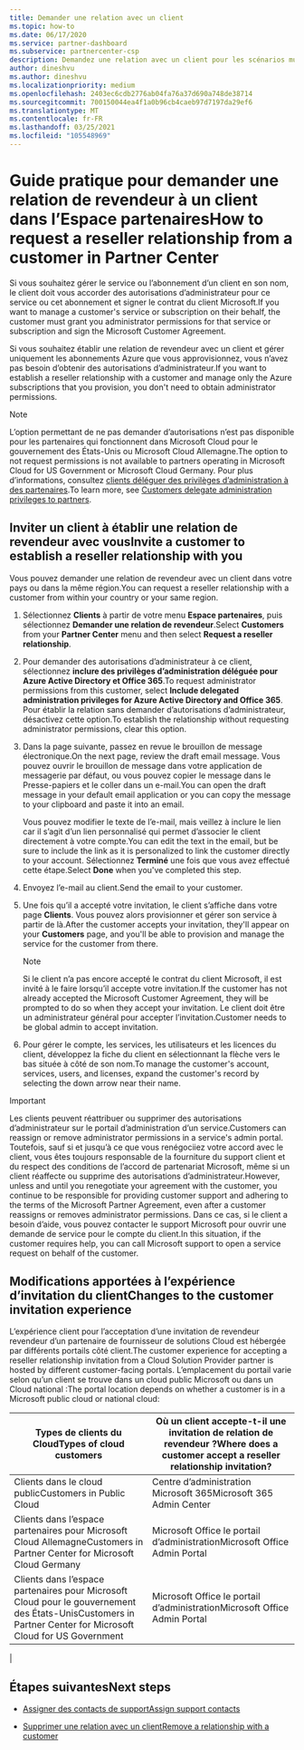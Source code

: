 ```yaml
---
title: Demander une relation avec un client
ms.topic: how-to
ms.date: 06/17/2020
ms.service: partner-dashboard
ms.subservice: partnercenter-csp
description: Demandez une relation avec un client pour les scénarios multi-partenaires multicanaux ou si vos privilèges d’administrateur délégué pour un client doivent être restaurés.
author: dineshvu
ms.author: dineshvu
ms.localizationpriority: medium
ms.openlocfilehash: 2403ec6cdb2776ab04fa76a37d690a748de38714
ms.sourcegitcommit: 700150044ea4f1a0b96cb4caeb97d7197da29ef6
ms.translationtype: MT
ms.contentlocale: fr-FR
ms.lasthandoff: 03/25/2021
ms.locfileid: "105548969"
---
```

# <a name="how-to-request-a-reseller-relationship-from-a-customer-in-partner-center"></a><span data-ttu-id="c69a8-103">Guide pratique pour demander une relation de revendeur à un client dans l’Espace partenaires</span><span class="sxs-lookup"><span data-stu-id="c69a8-103">How to request a reseller relationship from a customer in Partner Center</span></span>

<span data-ttu-id="c69a8-104">Si vous souhaitez gérer le service ou l’abonnement d’un client en son nom, le client doit vous accorder des autorisations d’administrateur pour ce service ou cet abonnement et signer le contrat du client Microsoft.</span><span class="sxs-lookup"><span data-stu-id="c69a8-104">If you want to manage a customer's service or subscription on their behalf, the customer must grant you administrator permissions for that service or subscription and sign the Microsoft Customer Agreement.</span></span>

<span data-ttu-id="c69a8-105">Si vous souhaitez établir une relation de revendeur avec un client et gérer uniquement les abonnements Azure que vous approvisionnez, vous n’avez pas besoin d’obtenir des autorisations d’administrateur.</span><span class="sxs-lookup"><span data-stu-id="c69a8-105">If you want to establish a reseller relationship with a customer and manage only the Azure subscriptions that you provision, you don't need to obtain administrator permissions.</span></span>

>[!NOTE] 
><span data-ttu-id="c69a8-106">L’option permettant de ne pas demander d’autorisations n’est pas disponible pour les partenaires qui fonctionnent dans Microsoft Cloud pour le gouvernement des États-Unis ou Microsoft Cloud Allemagne.</span><span class="sxs-lookup"><span data-stu-id="c69a8-106">The option to not request permissions is not available to partners operating in Microsoft Cloud for US Government or Microsoft Cloud Germany.</span></span> <span data-ttu-id="c69a8-107">Pour plus d’informations, consultez [clients déléguer des privilèges d’administration à des partenaires](customers-revoke-admin-privileges.md).</span><span class="sxs-lookup"><span data-stu-id="c69a8-107">To learn more, see [Customers delegate administration privileges to partners](customers-revoke-admin-privileges.md).</span></span>

## <a name="invite-a-customer-to-establish-a-reseller-relationship-with-you"></a><span data-ttu-id="c69a8-108">Inviter un client à établir une relation de revendeur avec vous</span><span class="sxs-lookup"><span data-stu-id="c69a8-108">Invite a customer to establish a reseller relationship with you</span></span>

<span data-ttu-id="c69a8-109">Vous pouvez demander une relation de revendeur avec un client dans votre pays ou dans la même région.</span><span class="sxs-lookup"><span data-stu-id="c69a8-109">You can request a reseller relationship with a customer from within your country or your same region.</span></span>

1. <span data-ttu-id="c69a8-110">Sélectionnez **Clients** à partir de votre menu **Espace partenaires**, puis sélectionnez **Demander une relation de revendeur**.</span><span class="sxs-lookup"><span data-stu-id="c69a8-110">Select **Customers** from your **Partner Center** menu and then select **Request a reseller relationship**.</span></span>

2. <span data-ttu-id="c69a8-111">Pour demander des autorisations d’administrateur à ce client, sélectionnez **inclure des privilèges d’administration déléguée pour Azure Active Directory et Office 365**.</span><span class="sxs-lookup"><span data-stu-id="c69a8-111">To request administrator permissions from this customer, select **Include delegated administration privileges for Azure Active Directory and Office 365**.</span></span> <span data-ttu-id="c69a8-112">Pour établir la relation sans demander d’autorisations d’administrateur, désactivez cette option.</span><span class="sxs-lookup"><span data-stu-id="c69a8-112">To establish the relationship without requesting administrator permissions, clear this option.</span></span>

3. <span data-ttu-id="c69a8-113">Dans la page suivante, passez en revue le brouillon de message électronique.</span><span class="sxs-lookup"><span data-stu-id="c69a8-113">On the next page, review the draft email message.</span></span> <span data-ttu-id="c69a8-114">Vous pouvez ouvrir le brouillon de message dans votre application de messagerie par défaut, ou vous pouvez copier le message dans le Presse-papiers et le coller dans un e-mail.</span><span class="sxs-lookup"><span data-stu-id="c69a8-114">You can open the draft message in your default email application or you can copy the message to your clipboard and paste it into an email.</span></span>

   <span data-ttu-id="c69a8-115">Vous pouvez modifier le texte de l’e-mail, mais veillez à inclure le lien car il s’agit d’un lien personnalisé qui permet d’associer le client directement à votre compte.</span><span class="sxs-lookup"><span data-stu-id="c69a8-115">You can edit the text in the email, but be sure to include the link as it is personalized to link the customer directly to your account.</span></span> <span data-ttu-id="c69a8-116">Sélectionnez **Terminé** une fois que vous avez effectué cette étape.</span><span class="sxs-lookup"><span data-stu-id="c69a8-116">Select **Done** when you've completed this step.</span></span>

4. <span data-ttu-id="c69a8-117">Envoyez l’e-mail au client.</span><span class="sxs-lookup"><span data-stu-id="c69a8-117">Send the email to your customer.</span></span>

5. <span data-ttu-id="c69a8-118">Une fois qu’il a accepté votre invitation, le client s’affiche dans votre page **Clients**. Vous pouvez alors provisionner et gérer son service à partir de là.</span><span class="sxs-lookup"><span data-stu-id="c69a8-118">After the customer accepts your invitation, they'll appear on your **Customers** page, and you'll be able to provision and manage the service for the customer from there.</span></span>

   > [!NOTE]
   > <span data-ttu-id="c69a8-119">Si le client n’a pas encore accepté le contrat du client Microsoft, il est invité à le faire lorsqu’il accepte votre invitation.</span><span class="sxs-lookup"><span data-stu-id="c69a8-119">If the customer has not already accepted the Microsoft Customer Agreement, they will be prompted to do so when they accept your invitation.</span></span> <span data-ttu-id="c69a8-120">Le client doit être un administrateur général pour accepter l’invitation.</span><span class="sxs-lookup"><span data-stu-id="c69a8-120">Customer needs to be global admin to accept invitation.</span></span>

6. <span data-ttu-id="c69a8-121">Pour gérer le compte, les services, les utilisateurs et les licences du client, développez la fiche du client en sélectionnant la flèche vers le bas située à côté de son nom.</span><span class="sxs-lookup"><span data-stu-id="c69a8-121">To manage the customer's account, services, users, and licenses, expand the customer's record by selecting the down arrow near their name.</span></span>

> [!IMPORTANT]  
> <span data-ttu-id="c69a8-122">Les clients peuvent réattribuer ou supprimer des autorisations d’administrateur sur le portail d’administration d’un service.</span><span class="sxs-lookup"><span data-stu-id="c69a8-122">Customers can reassign or remove administrator permissions in a service's admin portal.</span></span> <span data-ttu-id="c69a8-123">Toutefois, sauf si et jusqu’à ce que vous renégociiez votre accord avec le client, vous êtes toujours responsable de la fourniture du support client et du respect des conditions de l’accord de partenariat Microsoft, même si un client réaffecte ou supprime des autorisations d’administrateur.</span><span class="sxs-lookup"><span data-stu-id="c69a8-123">However, unless and until you renegotiate your agreement with the customer, you continue to be responsible for providing customer support and adhering to the terms of the Microsoft Partner Agreement, even after a customer reassigns or removes administrator permissions.</span></span> <span data-ttu-id="c69a8-124">Dans ce cas, si le client a besoin d’aide, vous pouvez contacter le support Microsoft pour ouvrir une demande de service pour le compte du client.</span><span class="sxs-lookup"><span data-stu-id="c69a8-124">In this situation, if the customer requires help, you can call Microsoft support to open a service request on behalf of the customer.</span></span>

## <a name="changes-to-the-customer-invitation-experience"></a><span data-ttu-id="c69a8-125">Modifications apportées à l’expérience d’invitation du client</span><span class="sxs-lookup"><span data-stu-id="c69a8-125">Changes to the customer invitation experience</span></span>

<span data-ttu-id="c69a8-126">L’expérience client pour l’acceptation d’une invitation de revendeur revendeur d’un partenaire de fournisseur de solutions Cloud est hébergée par différents portails côté client.</span><span class="sxs-lookup"><span data-stu-id="c69a8-126">The customer experience for accepting a reseller relationship invitation from a Cloud Solution Provider partner is hosted by different customer-facing portals.</span></span> <span data-ttu-id="c69a8-127">L’emplacement du portail varie selon qu’un client se trouve dans un cloud public Microsoft ou dans un Cloud national :</span><span class="sxs-lookup"><span data-stu-id="c69a8-127">The portal location depends on whether a customer is in a Microsoft public cloud or national cloud:</span></span>

|<span data-ttu-id="c69a8-128">Types de clients du Cloud</span><span class="sxs-lookup"><span data-stu-id="c69a8-128">Types of cloud customers</span></span>  | <span data-ttu-id="c69a8-129">Où un client accepte-t-il une invitation de relation de revendeur ?</span><span class="sxs-lookup"><span data-stu-id="c69a8-129">Where does a customer accept a reseller relationship invitation?</span></span> |
|---------|---------
| <span data-ttu-id="c69a8-130">Clients dans le cloud public</span><span class="sxs-lookup"><span data-stu-id="c69a8-130">Customers in Public Cloud</span></span> | <span data-ttu-id="c69a8-131">Centre d’administration Microsoft 365</span><span class="sxs-lookup"><span data-stu-id="c69a8-131">Microsoft 365 Admin Center</span></span> |
| <span data-ttu-id="c69a8-132">Clients dans l’espace partenaires pour Microsoft Cloud Allemagne</span><span class="sxs-lookup"><span data-stu-id="c69a8-132">Customers in Partner Center for Microsoft Cloud Germany</span></span> | <span data-ttu-id="c69a8-133">Microsoft Office le portail d’administration</span><span class="sxs-lookup"><span data-stu-id="c69a8-133">Microsoft Office Admin Portal</span></span> |
| <span data-ttu-id="c69a8-134">Clients dans l’espace partenaires pour Microsoft Cloud pour le gouvernement des États-Unis</span><span class="sxs-lookup"><span data-stu-id="c69a8-134">Customers in Partner Center for Microsoft Cloud for US Government</span></span> | <span data-ttu-id="c69a8-135">Microsoft Office le portail d’administration</span><span class="sxs-lookup"><span data-stu-id="c69a8-135">Microsoft Office Admin Portal</span></span> |
|

## <a name="next-steps"></a><span data-ttu-id="c69a8-136">Étapes suivantes</span><span class="sxs-lookup"><span data-stu-id="c69a8-136">Next steps</span></span>

- [<span data-ttu-id="c69a8-137">Assigner des contacts de support</span><span class="sxs-lookup"><span data-stu-id="c69a8-137">Assign support contacts</span></span>](assign-support-contacts.md)

- [<span data-ttu-id="c69a8-138">Supprimer une relation avec un client</span><span class="sxs-lookup"><span data-stu-id="c69a8-138">Remove a relationship with a customer</span></span>](remove-a-relationship.md)
